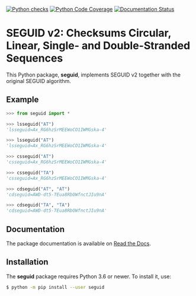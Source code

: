 [![Python checks](https://github.com/MetabolicEngineeringGroupCBMA/seguid/actions/workflows/check-python.yml/badge.svg)](https://github.com/MetabolicEngineeringGroupCBMA/seguid/actions/workflows/check-python.yml)
[![Python Code Coverage](https://codecov.io/gh/MetabolicEngineeringGroupCBMA/seguid/graph/badge.svg)](https://codecov.io/gh/MetabolicEngineeringGroupCBMA/seguid)
[![Documentation Status](https://readthedocs.org/projects/seguid/badge/?version=latest)](https://seguid.readthedocs.io/en/latest/?badge=latest)



# SEGUID v2: Checksums Circular, Linear, Single- and Double-Stranded Sequences

This Python package, **seguid**, implements SEGUID v2 together with
the original SEGUID algorithm.


## Example

```python
>>> from seguid import *

>>> lsseguid("AT")
'lsseguid=Ax_RG6hzSrMEEWoCO1IWMGska-4'

>>> lsseguid("AT")
'lsseguid=Ax_RG6hzSrMEEWoCO1IWMGska-4'

>>> csseguid("AT")
'csseguid=Ax_RG6hzSrMEEWoCO1IWMGska-4'

>>> csseguid("TA")
'csseguid=Ax_RG6hzSrMEEWoCO1IWMGska-4'

>>> cdseguid("AT", "AT")
'cdseguid=AWD-dt5-TEua8RbOWfnctJIu9nA'

>>> cdseguid("TA", "TA")
'cdseguid=AWD-dt5-TEua8RbOWfnctJIu9nA'
```


## Documentation

The package documentation is available on [Read the
Docs](https://seguid.readthedocs.io/en/latest/).


## Installation

The **seguid** package requires Python 3.6 or newer. To install it, use:

```sh
$ python -m pip install --user seguid
```

